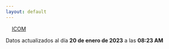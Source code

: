 ```yaml
---
layout: default
---
```

<a href="planes/ICOM/" style="padding: 1rem;">ICOM</a>
<p class_="text-center text-muted">Datos actualizados al día <b>20 de enero de 2023</b> a las <b>08:23 AM</b></p>